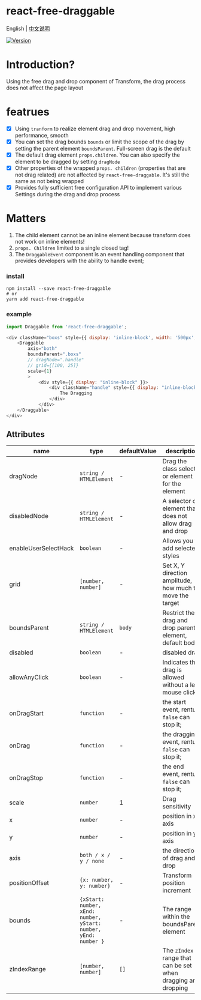 # react-free-draggable

English | [中文说明](./README_CN.md)

[![Version](https://img.shields.io/badge/version-3.0.1-green)](https://www.npmjs.com/package/react-free-draggable)

# Introduction?

Using the free drag and drop component of Transform, the drag process does not affect the page layout

# featrues

- [x] Using `tranform` to realize element drag and drop movement, high performance, smooth
- [x] You can set the drag bounds `bounds` or limit the scope of the drag by setting the parent element `boundsParent`. Full-screen drag is the default
- [x] The default drag element `props.children`. You can also specify the element to be dragged by setting `dragNode`
- [x] Other properties of the wrapped `props. children` (properties that are not drag related) are not affected by `react-free-draggable`. It's still the same as not being wrapped
- [x] Provides fully sufficient free configuration API to implement various Settings during the drag and drop process

# Matters

1. The child element cannot be an inline element because transform does not work on inline elements!
2. `props. Children` limited to a single closed tag!
2. The `DraggableEvent` component is an event handling component that provides developers with the ability to handle event;

### install
```
npm install --save react-free-draggable
# or
yarn add react-free-draggable
```

### example
```javascript
import Draggable from 'react-free-draggable';

<div className="boxs" style={{ display: 'inline-block', width: '500px', background: "red" }}>
    <Draggable
        axis="both"
        boundsParent=".boxs"
        // dragNode=".handle"
        // grid={[100, 25]}
        scale={1}
        >
            <div style={{ display: "inline-block" }}>
                <div className="handle" style={{ display: "inline-block", width: "80px",background: "blue", cursor: "pointer", height: "100%" }} type="default" onClick={this.clickToast}>
                    The Dragging
                </div>
            </div>
    </Draggable>
</div>
```

## Attributes

| name                          | type                  | defaultValue                                                   | description                                                                                                      |
| ----------------------------- | --------------------- | -------------------------------------------------------------- | --------------------------------------------------------------------------------------------------------- |
| dragNode                      | `string / HTMLElement`            | -                                                  | Drag the class selector or element for the element                                                                                  |
| disabledNode                  | `string / HTMLElement`            | -                                                  | A selector or element that does not allow drag and drop                                                                              |
| enableUserSelectHack          | `boolean`                         | -                                                  | Allows you to add selected styles                                                  |
| grid                          | `[number, number]`                | -                                                  | Set X, Y direction amplitude, how much to move the target                                                                              |
| boundsParent                  | `string / HTMLElement`            | `body`                                             | Restrict the drag and drop parent element, default body              |
| disabled                      | `boolean`                         | -                                                  | disabled drag                                                                                          |
| allowAnyClick                 | `boolean`                         | -                                                  | Indicates that drag is allowed without a left mouse click                                                                                          |
| onDragStart                   | `function`                        | -                                                  | the start event, renturn `false` can stop it;                                                                                        |
| onDrag                        | `function`                        | -                                                  | the dragging event, renturn `false` can stop it;                      |
| onDragStop                    | `function`                        | -                                                  | the end event, renturn `false` can stop it;                                                                                  |
| scale                         | `number`                          | 1                                                  | Drag sensitivity                                                                                  |
| x                             | `number`                          | -                                                  | position in x axis                                                                                  |
| y                             | `number`                          | -                                                  | position in y axis                                                                                  |
| axis                          | `both / x / y / none`             | -                                                  | the direction of drag and drop                                                                                  |
| positionOffset                | `{x: number, y: number}`          | -                                                  | Transform position increment                                                                                  |
| bounds                        | `{xStart: number, xEnd: number, yStart: number, yEnd: number }` | -                    | The range within the boundsParent element                                                                                          |
| zIndexRange                   | `[number, number]`                | `[]`                                               | The `zIndex` range that can be set when dragging and dropping                                                                                          |



